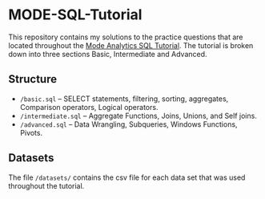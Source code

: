 # MODE-SQL-Tutorial


This repository contains my solutions to the practice questions that are located throughout the [Mode Analytics SQL Tutorial](https://mode.com/sql-tutorial/introduction-to-sql). The tutorial is broken down into three sections Basic, Intermediate and Advanced. 

## Structure
- `/basic.sql` – SELECT statements, filtering, sorting, aggregates, Comparison operators, Logical operators.
- `/intermediate.sql` – Aggregate Functions, Joins, Unions, and Self joins.
- `/advanced.sql` – Data Wrangling, Subqueries, Windows Functions, Pivots. 

## Datasets
The file `/datasets/` contains the csv file for each data set that was used throughout the tutorial.
